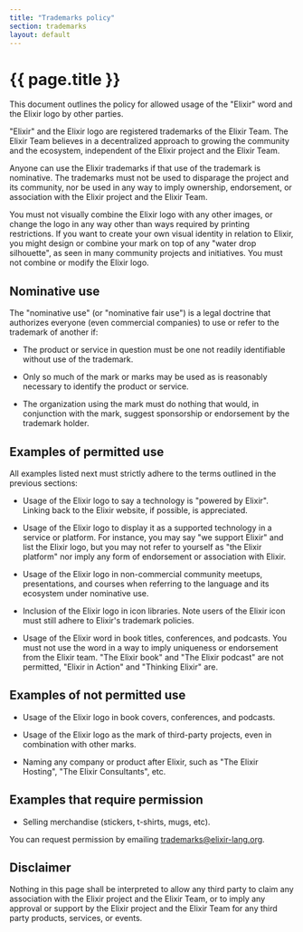 ```yaml
---
title: "Trademarks policy"
section: trademarks
layout: default
---
```


# {{ page.title }}

This document outlines the policy for allowed usage of the "Elixir" word and the Elixir logo by other parties.

"Elixir" and the Elixir logo are registered trademarks of the Elixir Team. The Elixir Team believes in a decentralized approach to growing the community and the ecosystem, independent of the Elixir project and the Elixir Team.

Anyone can use the Elixir trademarks if that use of the trademark is nominative. The trademarks must not be used to disparage the project and its community, nor be used in any way to imply ownership, endorsement, or association with the Elixir project and the Elixir Team.

You must not visually combine the Elixir logo with any other images, or change the logo in any way other than ways required by printing restrictions. If you want to create your own visual identity in relation to Elixir, you might design or combine your mark on top of any "water drop silhouette", as seen in many community projects and initiatives. You must not combine or modify the Elixir logo.

## Nominative use

The "nominative use" (or "nominative fair use") is a legal doctrine that authorizes everyone (even commercial companies) to use or refer to the trademark of another if:

  * The product or service in question must be one not readily identifiable without use of the trademark.

  * Only so much of the mark or marks may be used as is reasonably necessary to identify the product or service.

  * The organization using the mark must do nothing that would, in conjunction with the mark, suggest sponsorship or endorsement by the trademark holder.

## Examples of permitted use

All examples listed next must strictly adhere to the terms outlined in the previous sections:

  * Usage of the Elixir logo to say a technology is "powered by Elixir". Linking back to the Elixir website, if possible, is appreciated.

  * Usage of the Elixir logo to display it as a supported technology in a service or platform. For instance, you may say "we support Elixir" and list the Elixir logo, but you may not refer to yourself as "the Elixir platform" nor imply any form of endorsement or association with Elixir.

  * Usage of the Elixir logo in non-commercial community meetups, presentations, and courses when referring to the language and its ecosystem under nominative use.

  * Inclusion of the Elixir logo in icon libraries. Note users of the Elixir icon must still adhere to Elixir's trademark policies.

  * Usage of the Elixir word in book titles, conferences, and podcasts. You must not use the word in a way to imply uniqueness or endorsement from the Elixir team. "The Elixir book" and "The Elixir podcast" are not permitted, "Elixir in Action" and "Thinking Elixir" are.

## Examples of not permitted use

  * Usage of the Elixir logo in book covers, conferences, and podcasts.

  * Usage of the Elixir logo as the mark of third-party projects, even in combination with other marks.

  * Naming any company or product after Elixir, such as "The Elixir Hosting", "The Elixir Consultants", etc.

## Examples that require permission

  * Selling merchandise (stickers, t-shirts, mugs, etc).

You can request permission by emailing trademarks@elixir-lang.org.

## Disclaimer

Nothing in this page shall be interpreted to allow any third party to claim any association with the Elixir project and the Elixir Team, or to imply any approval or support by the Elixir project and the Elixir Team for any third party products, services, or events.
